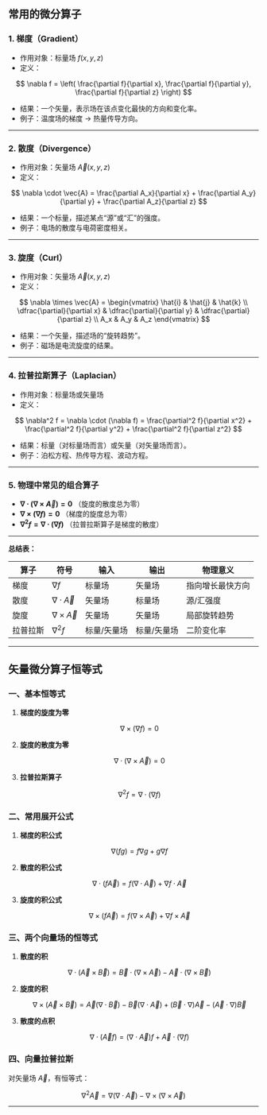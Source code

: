 ## 常用的微分算子

### 1. **梯度（Gradient）**

* 作用对象：标量场 $f(x,y,z)$
* 定义：

$$
\nabla f = \left( \frac{\partial f}{\partial x}, \frac{\partial f}{\partial y}, \frac{\partial f}{\partial z} \right)
$$
* 结果：一个矢量，表示场在该点变化最快的方向和变化率。
* 例子：温度场的梯度 → 热量传导方向。

---

### 2. **散度（Divergence）**

* 作用对象：矢量场 $\vec{A}(x,y,z)$
* 定义：

$$
\nabla \cdot \vec{A} = \frac{\partial A_x}{\partial x} + \frac{\partial A_y}{\partial y} + \frac{\partial A_z}{\partial z}
$$
* 结果：一个标量，描述某点“源”或“汇”的强度。
* 例子：电场的散度与电荷密度相关。

---

### 3. **旋度（Curl）**

* 作用对象：矢量场 $\vec{A}(x,y,z)$
* 定义：

$$
\nabla \times \vec{A} =
\begin{vmatrix}
\hat{i} & \hat{j} & \hat{k} \\
\dfrac{\partial}{\partial x} & \dfrac{\partial}{\partial y} & \dfrac{\partial}{\partial z} \\
A_x & A_y & A_z
\end{vmatrix}
$$

* 结果：一个矢量，描述场的“旋转趋势”。
* 例子：磁场是电流旋度的结果。

---

### 4. **拉普拉斯算子（Laplacian）**

* 作用对象：标量场或矢量场
* 定义：

$$
\nabla^2 f = \nabla \cdot (\nabla f) = \frac{\partial^2 f}{\partial x^2} + \frac{\partial^2 f}{\partial y^2} + \frac{\partial^2 f}{\partial z^2}
$$
* 结果：标量（对标量场而言）或矢量（对矢量场而言）。
* 例子：泊松方程、热传导方程、波动方程。

---

### 5. **物理中常见的组合算子**

* **$\nabla \cdot (\nabla \times \vec{A}) = 0$**
  （旋度的散度总为零）
* **$\nabla \times (\nabla f) = 0$**
  （梯度的旋度总为零）
* **$\nabla^2 f = \nabla \cdot (\nabla f)$**
  （拉普拉斯算子是梯度的散度）

---

 **总结表：**

| 算子   | 符号                      | 输入     | 输出     | 物理意义     |
| ---- | ----------------------- | ------ | ------ | -------- |
| 梯度   | $\nabla f$              | 标量场    | 矢量场    | 指向增长最快方向 |
| 散度   | $\nabla \cdot \vec{A}$  | 矢量场    | 标量场    | 源/汇强度    |
| 旋度   | $\nabla \times \vec{A}$ | 矢量场    | 矢量场    | 局部旋转趋势   |
| 拉普拉斯 | $\nabla^2 f$            | 标量/矢量场 | 标量/矢量场 | 二阶变化率    |

---

## 矢量微分算子恒等式

### 一、基本恒等式

1. **梯度的旋度为零**

   $$
   \nabla \times (\nabla f) = 0
   $$

2. **旋度的散度为零**

   $$
   \nabla \cdot (\nabla \times \vec{A}) = 0
   $$

3. **拉普拉斯算子**

   $$
   \nabla^2 f = \nabla \cdot (\nabla f)
   $$



### 二、常用展开公式

1. **梯度的积公式**

   $$
   \nabla (fg) = f \nabla g + g \nabla f
   $$

2. **散度的积公式**

   $$
   \nabla \cdot (f \vec{A}) = f(\nabla \cdot \vec{A}) + \nabla f \cdot \vec{A}
   $$

3. **旋度的积公式**

   $$
   \nabla \times (f \vec{A}) = f(\nabla \times \vec{A}) + \nabla f \times \vec{A}
   $$



### 三、两个向量场的恒等式

1. **散度的积**

   $$
   \nabla \cdot (\vec{A}\times \vec{B}) = \vec{B}\cdot (\nabla \times \vec{A}) - \vec{A}\cdot (\nabla \times \vec{B})
   $$

2. **旋度的积**

   $$
   \nabla \times (\vec{A}\times \vec{B}) = \vec{A}(\nabla \cdot \vec{B}) - \vec{B}(\nabla \cdot \vec{A}) + (\vec{B}\cdot \nabla)\vec{A} - (\vec{A}\cdot \nabla)\vec{B}
   $$

3. **散度的点积**

   $$
   \nabla \cdot (\vec{A} f) = (\nabla \cdot \vec{A}) f + \vec{A}\cdot (\nabla f)
   $$



### 四、向量拉普拉斯

对矢量场 $\vec{A}$，有恒等式：

$$
\nabla^2 \vec{A} = \nabla (\nabla \cdot \vec{A}) - \nabla \times (\nabla \times \vec{A})
$$

---





